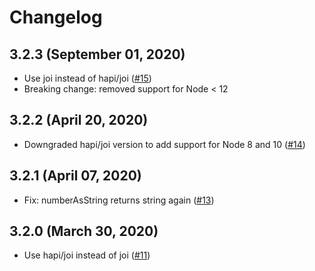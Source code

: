 # Changelog

## 3.2.3 (September 01, 2020)

* Use joi instead of hapi/joi ([#15](https://github.com/Ksyos/koi/pull/15))
* Breaking change: removed support for Node < 12 

## 3.2.2 (April 20, 2020)

* Downgraded hapi/joi version to add support for Node 8 and 10 ([#14](https://github.com/Ksyos/koi/pull/14))

## 3.2.1 (April 07, 2020)

* Fix: numberAsString returns string again ([#13](https://github.com/Ksyos/koi/pull/13))

## 3.2.0 (March 30, 2020)

* Use hapi/joi instead of joi ([#11](https://github.com/Ksyos/koi/pull/11))